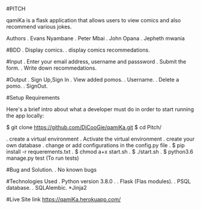 #PITCH

qamiKa is a flask application that allows users to view comics and also recommend various jokes.


Authors
  . Evans Nyambane
  .  Peter Mbai
  .  John Opana
  .  Jepheth mwania


#BDD
  . Display comics.
  . display comics recommedations.


#Input
  . Enter your email address, username and passsword
  . Submit the form.
  . Write down recommedations.

#Output
  . Sign Up,Sign In
  . View added pomos.
  . Username.
  . Delete a pomo.
  . SignOut.


#Setup Requirements

  Here's a brief intro about what a developer must do in order to start running the app locally:

  $ git clone https://github.com/DjCooGie/qamiKa.git
  $ cd Pitch/

  . create a virtual environment
  . Activate the virtual environment
  . create your own database
  . change or add configurations in the config.py file
  . $ pip install -r requerements.txt
  . $ chmod a+x start.sh
  . $ ./start.sh
  . $ python3.6 manage.py test (To run tests)


#Bug and Solution.
   . No known bugs

#Technologies Used
  . Python version 3.8.0 .
  . Flask (Flas modules).
  . PSQL database.
  . SQLAlembic. *Jinja2  

#Live Site link
  https://qamiKa.herokuapp.com/   
